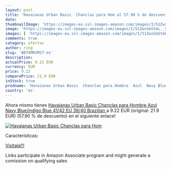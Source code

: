 ```yaml
---
layout: post
title: 'Havaianas Urban Basic  Chanclas para Hom al 57.90 % de descuento'
date: 
thumbnailImage: 'https://images-eu.ssl-images-amazon.com/images/I/51ZwxSmStmL._SL200_.jpg'
image: 'https://images-eu.ssl-images-amazon.com/images/I/51ZwxSmStmL._SL200_.jpg'
images: [ 'https://images-eu.ssl-images-amazon.com/images/I/51ZwxSmStmL._SL200_.jpg' ]
comments: true
category: ofertas
author: ring
slug: 'B074MKVM27-es'
description:
actualPrice: 9.22 EUR
currency: EUR
price: 9.22
comparePrice: 21.9 EUR
inStock: true
prodname: 'Havaianas Urban Basic  Chanclas para Hombre  Azul  Navy Blue/indigo Blue   41/42 EU  39/40 Brazilian '
country: 'es'
---
```


Ahora mismo tienes [Havaianas Urban Basic  Chanclas para Hombre  Azul  Navy Blue/indigo Blue   41/42 EU  39/40 Brazilian ](https://www.amazon.es/dp/B074MKVM27/?tag=tolees-21) a 9.22 EUR (original: 21.9 EUR) (57.90 %  de descuento) en el siguiente enlace!

[![Havaianas Urban Basic  Chanclas para Hom](https://images-eu.ssl-images-amazon.com/images/I/51ZwxSmStmL._SL200_.jpg)](https://www.amazon.es/dp/B074MKVM27/?tag=tolees-21)

Características:


[Visítala!!!](https://www.amazon.es/dp/B074MKVM27/?tag=tolees-21)

Links participate in Amazon Associate program and might generate a comission on qualifying sales
